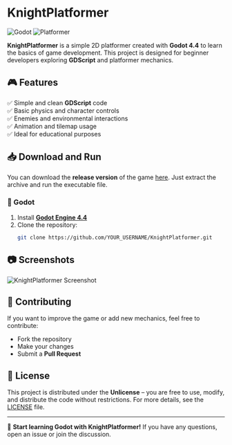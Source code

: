 # KnightPlatformer

![Godot](https://img.shields.io/badge/Godot-4.4-blue?style=for-the-badge) ![Platformer](https://img.shields.io/badge/Genre-Platformer-green?style=for-the-badge)

**KnightPlatformer** is a simple 2D platformer created with **Godot 4.4** to learn the basics of game development. This project is designed for beginner developers exploring **GDScript** and platformer mechanics.

## 🎮 Features
✅ Simple and clean **GDScript** code  
✅ Basic physics and character controls  
✅ Enemies and environmental interactions  
✅ Animation and tilemap usage  
✅ Ideal for educational purposes  

## 📥 Download and Run
You can download the **release version** of the game [here](https://github.com/Hernandez712/KnightPlatformer/releases/tag/Build). Just extract the archive and run the executable file.

### 🔧 Godot
1. Install **[Godot Engine 4.4](https://godotengine.org/download)**
2. Clone the repository:
   ```sh
   git clone https://github.com/YOUR_USERNAME/KnightPlatformer.git
   ```

## 📷 Screenshots
![KnightPlatformer Screenshot](https://github.com/Hernandez712/KnightPlatformer/blob/main/Screenshot.png)

## 🤝 Contributing
If you want to improve the game or add new mechanics, feel free to contribute:
- Fork the repository
- Make your changes
- Submit a **Pull Request**

## 📜 License
This project is distributed under the **Unlicense** – you are free to use, modify, and distribute the code without restrictions. For more details, see the [LICENSE](https://unlicense.org/) file.

---
🚀 **Start learning Godot with KnightPlatformer!** If you have any questions, open an issue or join the discussion.

